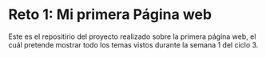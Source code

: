 #  Reto 1: Mi primera Página web
Este es el repositirio del proyecto realizado sobre la primera página web, el cuál pretende mostrar todo los temas vistos durante la semana 1 del ciclo 3.
